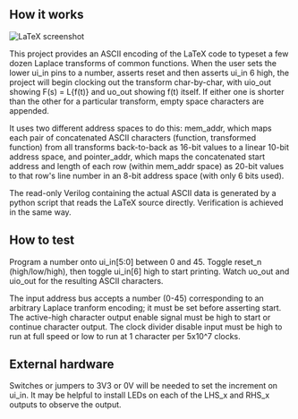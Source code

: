 ## How it works
![LaTeX screenshot](tt04-ens.jpg)

This project provides an ASCII encoding of the LaTeX code to typeset a few dozen Laplace transforms of common functions. When the user sets the lower ui_in pins to a number, asserts reset and then asserts ui_in 6 high, the project will begin clocking out the transform char-by-char, with uio_out showing F(s) = L{f(t)} and uo_out showing f(t) itself. If either one is shorter than the other for a particular transform, empty space characters are appended.

It uses two different address spaces to do this: mem_addr, which maps each pair of concatenated ASCII characters (function, transformed function) from all transforms back-to-back as 16-bit values to a linear 10-bit address space, and pointer_addr, which maps the concatenated start address and length of each row (within mem_addr space) as 20-bit values to that row's line number in an 8-bit address space (with only 6 bits used).

The read-only Verilog containing the actual ASCII data is generated by a python script that reads the LaTeX source directly. Verification is achieved in the same way.


## How to test

Program a number onto ui_in[5:0] between 0 and 45. Toggle reset_n (high/low/high), then toggle ui_in[6] high to start printing. Watch uo_out and uio_out for the resulting ASCII characters.

The input address bus accepts a number (0-45) corresponding to an arbitrary Laplace tranform encoding; it must be set before asserting start. The active-high character output enable signal must be high to start or continue character output. The clock divider disable input must be high to run at full speed or low to run at 1 character per 5x10^7 clocks.

## External hardware

Switches or jumpers to 3V3 or 0V will be needed to set the increment on ui_in. It may be helpful to install LEDs on each of the LHS_x and RHS_x outputs to observe the output.
